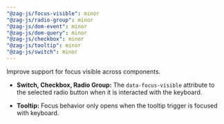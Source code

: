 ```yaml
---
"@zag-js/focus-visible": minor
"@zag-js/radio-group": minor
"@zag-js/dom-event": minor
"@zag-js/dom-query": minor
"@zag-js/checkbox": minor
"@zag-js/tooltip": minor
"@zag-js/switch": minor
---
```


Improve support for focus visible across components.

- **Switch, Checkbox, Radio Group:** The `data-focus-visible` attribute to the selected radio button when it is
  interacted with the keyboard.

- **Tooltip:** Focus behavior only opens when the tooltip trigger is focused with keyboard.
